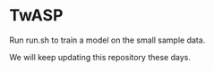 # TwASP

Run run.sh to train a model on the small sample data.  

We will keep updating this repository these days.

